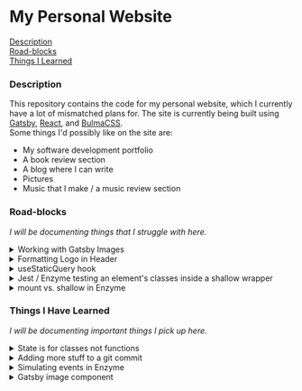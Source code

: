 # My Personal Website

[Description](#description)\
[Road-blocks](#road-blocks)\
[Things I Learned](#things-i-learned)

### Description

This repository contains the code for my personal website, which I currently have a lot of mismatched plans for. The site is currently being built using [Gatsby](https://www.gatsbyjs.org/), [React](https://reactjs.org/), and [BulmaCSS](https://bulma.io/).\
Some things I'd possibly like on the site are:

- My software development portfolio
- A book review section
- A blog where I can write
- Pictures
- Music that I make / a music review section

### Road-blocks

_I will be documenting things that I struggle with here._

<details><summary>Working with Gatsby Images</summary>
<p>
<a href="https://www.gatsbyjs.org/docs/working-with-images/">Gatsby images</a> are super nice, as there are a few plugins that combine to:
</p>

<ul>
  <li>Load optimal image sizes across different devices</li>
  <li>Hold image position while the page loads so images don't jump around as they come into existence</li>
  <li>"Blur up" the image or use a traced placeholder SVG to hold them image's place while the page loads</li>
  <li>and more!</li>
</ul>
<p>
I was struggling to get my first Gatsby image to work, as my GraphQL query wasn't picking up the file path I had defined. It turns out the issue was that using a relative path is actually way easier than I thought – I forgot that in <b>gatsby-config.js</b>, I had already set up a path to the <b>images</b> folder <a href="https://www.gatsbyjs.org/packages/gatsby-source-filesystem/">Gatsby Source Filesystem</a>:

```js
{
  "resolve": `gatsby-source-filesystem`,
  "options": {
    "name": `images`,
    "path": `${__dirname}/src/images`
  }
}
```

So, when defining a relative path, it is actually relative to <b>/src/images/</b>, not whatever file you are making the query from.

</p>
</details>

<details><summary>Formatting Logo in Header</summary>

<p>
Building a header component with Bulma is very easy, but since I used a Gatsby <b>&lt;Link /&gt;</b> and <b>&lt;Img /&gt;</b> for the main logo, it was being formatted in an unexpected way. I ended up removing <b>className="navbar-item"</b> from the link, which fixed the formatting. I may need to revisit later.
</p>
</details>

<details><summary>useStaticQuery hook</summary>

<p>
In <a href="#state-is-for-classes-not-functions">State is for classes not functions</a>, I described why I changed my header from a function to a class. Okay, so now that I had a class, <b>useStaticQuery</b> became an issue when I was trying to grab the logo image with graphql. You can only use a <a href="https://reactjs.org/docs/hooks-intro.html">hook</a> inside a function. The way I got around this is to create a new file, <b>image.js</b>, which was a function that utilized <b>useStaticQuery</b> and returned an <b>&lt;Img /&gt;</b>. This way, I was able to import this into <b>header.js</b>, a stateful class that wouldn't allow usage of the hook.
</p>
</details>

<details><summary>Jest / Enzyme testing an element's classes inside a shallow wrapper</summary>
<p>
This was super weird and frustrating. I was writing header tests and eventually got to the point where I wanted to make sure an <b>is-active</b> class was being added to a couple of things in the header when the burger icon was clicked, thus changing the state. I swear to god that the first time I wrote a test, nothing unexpected went down:

```js
it("has a dropdown toggle that rotates between a burger and an X upon state change", () => {
  const dropdownMenu = header.find("#mobileHeaderToggle");
  dropdownMenu.props().onClick();
  expect(dropdownMenu.hasClass("is-active")); // I could swear this worked at first!
});
```

But then, I wrote another test to do basically the same thing for the actual menu display and all of the sudden, I could not get the <b>is-active</b> class to show up anywhere for the life of me. After a long, frustrating time of tinkering, I realize that I could get it to work like this:

```js
it("has a dropdown toggle that rotates between a burger and an X upon state change", () => {
  const dropdownMenu = header.find("#mobileHeaderToggle");
  dropdownMenu.props().onClick();
  dropdownMenu = header.find("#mobileHeaderToggle"); // the added line
  expect(dropdownMenu.hasClass("is-active"));
});
```

This is obviously really hacky, and not what I wanted, but at least it made me realize that the element was not ever updating from its initialized form. Aha!–I thought... I just need to use <b>let</b> instead of <b>const</b>. That didn't work. Looking through some docs made me think that I needed to do a <b>header.update()</b> after <b>onClick</b> was called – That didn't work either. Very weird, and I eventually figured that it was best to just move on. I settled on doing this:

```js
const dropdownMenu = header.find("#mobileHeaderToggle");
dropdownMenu.props().onClick();
expect(header.exists(".is-active"));
```

to test both classes being added at once. This works because I'm not testing it through the dropdownMenu variable any longer. There are a lot of things that I fail to understand going on behind the scenes here. I will need some more experienced eyes to tell me where I was going wrong.

</p>
</details>

<details><summary>mount vs. shallow in Enzyme</summary>
<p>
Enzyme is a super helpful thing to have in addition to Jest. Pretty early on, I understood that calling <b>shallow(&lt;Component /&gt;)</b> will render the component, but not its child components. This made sense to me as something that's good for testing things in isolation. However, I ran into trouble when trying to write a test that makes sure link destinations are going to the right place in the header and footer nav menus.
</p>
<p>
I wanted to do this by checking the Gatsby Link's <b>to</b> prop and comparing it to the content between the tags. The link destinations are lowercase, separated by dashes, and include a forward slash (e.g. /link-destination); but the content would be a capitalized phrase (e.g. Link Destination). So, I processed the strings with these things in mind so that "Link Destination" would reduce to "linkdestination" and "/link-destination" would reduce to "linkdestination" as well. For the footer tests, I was reading the content between the <b>&lt;List&gt;</b> and <b>&lt;/List&gt;</b> by doing a <b>.find()</b> on the children of all <b>li</b> tags and then using a <b>forEach()</b> to get <b>.text()</b> of their children. This worked great, but when I went to do the same thing in <b>Header</b>, it was getting <b>/&lt;mockconstructor&gt;</b> for the content reading. At this point, I realized that I was doing a <b>mount</b> in the footer and a <b>shallow</b> in the header.
</p>
<p>
Okay, so I just need to mount the header in that specific test and then unmount it, right? Wrong. I couldn't mount it at all because of the graphql query in <b>&lt;HeaderLogo /&gt;</b>.

```sh
TypeError: Cannot read property 'fileName' of undefined

      16 |   `);
      17 |
    > 18 |   return <Img fixed={data.fileName.childImageSharp.fixed} alt="logo" />;
         |                           ^
      19 | };
```

I don't know really know what is all going on behind the scenes here, so I couldn't figure out how to write this particular test. You can read more about <b>mount</b> vs. <b>shallow</b> <a href="https://gist.github.com/fokusferit/e4558d384e4e9cab95d04e5f35d4f913">here</a>.

</p>
</details>

### Things I Have Learned

_I will be documenting important things I pick up here._

<details><summary id="state-is-for-classes-not-functions">State is for classes not functions</summary>

<p>
This was super obvious to me once I tried using state within a normal Gatsby React component, which I usually do like:

```js
const Example = () => {
  return (
    <div>
      <p>Hey I'm a component!
      <button>Click me!</button>
    </div>
  );
};
```

I tried writing a constructor for my header.js file in order to set up state in the usual way:

```js
const Header = () => {
  constructor(props) {
    super(props);

    this.state = {
      key: value
    };
  }
  ...
};
```

Whoops! A constructor is only for a class. Okay, so any time I need to use state, I also need to set up a component like this:

```js
class Header extends React {
  ...
};
```

</p>
</details>

<details><summary>Adding more stuff to a git commit</summary>

<p>
Let's say you write a nice commit message in Vim, but you forgot to mention one thing... simply run:

```sh
git commit --amend
```

and you'll be brought back to vim to add or change anything you need without making a brand new commit

</p>
</details>

<details><summary>Simulating events in Enzyme</summary>

<p>
Apparently using e.g. <b>button.simulate("click")</b> instead of <b>button.props().onClick()</b> is <a href="https://github.com/airbnb/enzyme/issues/1606">bad</a>.
</p>
</details>

<details><summary>Gatsby image component</summary>
<p>
It is indeed possible to create a component that takes care of the things needed to query and display Gatsby images (rather than having a separate query for every single image). <a href="https://www.freecodecamp.org/news/how-i-made-my-portfolio-website-blazing-fast-with-gatsby-82ccddc2f671/">This post</a> explained how this can be done using the <b>allFile</b> query. Once you have queried all the images, you can simply use <b>props</b> to select the right one. One improvement I'd like to make is to allow props to be passed to this component such that you may indicate whether you are requesting a <b>fluid</b> or <b>fixed</b> image (and if it is <b>fixed</b>, what size?). I'm not sure how (or if it's even possible) to pass props to a graphql query, which I think is what I'd need to do for this functionality. So, for now, <b>image.js</b> just returns a <b>fluid</b> image.
</p>
</details>
